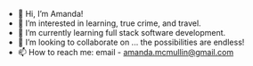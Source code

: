 - 👋 Hi, I’m Amanda!
- 👀 I’m interested in learning, true crime, and travel.
- 🌱 I’m currently learning full stack software development.
- 💞️ I’m looking to collaborate on ... the possibilities are endless!
- 📫 How to reach me: email - amanda.mcmullin@gmail.com

<!---
amanda-mcmullin/amanda-mcmullin is a ✨ special ✨ repository because its `README.md` (this file) appears on your GitHub profile.
You can click the Preview link to take a look at your changes.
--->
